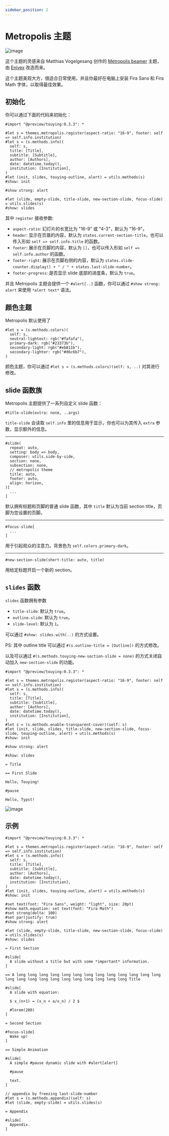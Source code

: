 ```yaml
---
sidebar_position: 2
---
```


# Metropolis 主题

![image](https://github.com/touying-typ/touying/assets/34951714/383ceb22-f696-4450-83a6-c0f17e4597e1)


这个主题的灵感来自 Matthias Vogelgesang 创作的 [Metropolis beamer](https://github.com/matze/mtheme) 主题，由 [Enivex](https://github.com/Enivex) 改造而来。

这个主题美观大方，很适合日常使用，并且你最好在电脑上安装 Fira Sans 和 Fira Math 字体，以取得最佳效果。


## 初始化

你可以通过下面的代码来初始化：

```typst
#import "@preview/touying:0.3.3": *

#let s = themes.metropolis.register(aspect-ratio: "16-9", footer: self => self.info.institution)
#let s = (s.methods.info)(
  self: s,
  title: [Title],
  subtitle: [Subtitle],
  author: [Authors],
  date: datetime.today(),
  institution: [Institution],
)
#let (init, slides, touying-outline, alert) = utils.methods(s)
#show: init

#show strong: alert

#let (slide, empty-slide, title-slide, new-section-slide, focus-slide) = utils.slides(s)
#show: slides
```

其中 `register` 接收参数:

- `aspect-ratio`: 幻灯片的长宽比为 "16-9" 或 "4-3"，默认为 "16-9"。
- `header`: 显示在页眉的内容，默认为 `states.current-section-title`，也可以传入形如 `self => self.info.title` 的函数。
- `footer`: 展示在页脚的内容，默认为 `[]`，也可以传入形如 `self => self.info.author` 的函数。
- `footer-right`: 展示在页脚右侧的内容，默认为 `states.slide-counter.display() + " / " + states.last-slide-number`。
- `footer-progress`: 是否显示 slide 底部的进度条，默认为 `true`。

并且 Metropolis 主题会提供一个 `#alert[..]` 函数，你可以通过 `#show strong: alert` 来使用 `*alert text*` 语法。

## 颜色主题

Metropolis 默认使用了

```typst
#let s = (s.methods.colors)(
  self: s,
  neutral-lightest: rgb("#fafafa"),
  primary-dark: rgb("#23373b"),
  secondary-light: rgb("#eb811b"),
  secondary-lighter: rgb("#d6c6b7"),
)
```

颜色主题，你可以通过 `#let s = (s.methods.colors)(self: s, ..)` 对其进行修改。

## slide 函数族

Metropolis 主题提供了一系列自定义 slide 函数：

```typst
#title-slide(extra: none, ..args)
```

`title-slide` 会读取 `self.info` 里的信息用于显示，你也可以为其传入 `extra` 参数，显示额外的信息。

---

```typst
#slide(
  repeat: auto,
  setting: body => body,
  composer: utils.side-by-side,
  section: none,
  subsection: none,
  // metropolis theme
  title: auto,
  footer: auto,
  align: horizon,
)[
  ...
]
```
默认拥有标题和页脚的普通 slide 函数，其中 `title` 默认为当前 section title，页脚为您设置的页脚。

---

```typst
#focus-slide[
  ...
]
```
用于引起观众的注意力。背景色为 `self.colors.primary-dark`。

---

```typst
#new-section-slide(short-title: auto, title)
```
用给定标题开启一个新的 section。


## `slides` 函数

`slides` 函数拥有参数

- `title-slide`: 默认为 `true`。
- `outline-slide`: 默认为 `true`。
- `slide-level`: 默认为 `1`。

可以通过 `#show: slides.with(..)` 的方式设置。

PS: 其中 outline title 可以通过 `#(s.outline-title = [Outline])` 的方式修改。

以及可以通过 `#(s.methods.touying-new-section-slide = none)` 的方式关闭自动加入 `new-section-slide` 的功能。

```typst
#import "@preview/touying:0.3.3": *

#let s = themes.metropolis.register(aspect-ratio: "16-9", footer: self => self.info.institution)
#let s = (s.methods.info)(
  self: s,
  title: [Title],
  subtitle: [Subtitle],
  author: [Authors],
  date: datetime.today(),
  institution: [Institution],
)
#let s = (s.methods.enable-transparent-cover)(self: s)
#let (init, slide, slides, title-slide, new-section-slide, focus-slide, touying-outline, alert) = utils.methods(s)
#show: init

#show strong: alert

#show: slides

= Title

== First Slide

Hello, Touying!

#pause

Hello, Typst!
```

![image](https://github.com/touying-typ/touying/assets/34951714/4ab45ee6-09f7-498b-b349-e889d6e42e3e)


## 示例

```typst
#import "@preview/touying:0.3.3": *

#let s = themes.metropolis.register(aspect-ratio: "16-9", footer: self => self.info.institution)
#let s = (s.methods.info)(
  self: s,
  title: [Title],
  subtitle: [Subtitle],
  author: [Authors],
  date: datetime.today(),
  institution: [Institution],
)
#let (init, slides, touying-outline, alert) = utils.methods(s)
#show: init

#set text(font: "Fira Sans", weight: "light", size: 20pt)
#show math.equation: set text(font: "Fira Math")
#set strong(delta: 100)
#set par(justify: true)
#show strong: alert

#let (slide, empty-slide, title-slide, new-section-slide, focus-slide) = utils.slides(s)
#show: slides

= First Section

#slide[
  A slide without a title but with some *important* information.
]

== A long long long long long long long long long long long long long long long long long long long long long long long long Title

#slide[
  A slide with equation:

  $ x_(n+1) = (x_n + a/x_n) / 2 $

  #lorem(200)
]

= Second Section

#focus-slide[
  Wake up!
]

== Simple Animation

#slide[
  A simple #pause dynamic slide with #alert[alert]

  #pause
  
  text.
]

// appendix by freezing last-slide-number
#let s = (s.methods.appendix)(self: s)
#let (slide, empty-slide) = utils.slides(s)

= Appendix

#slide[
  Appendix.
]
```

